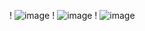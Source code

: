 ! ![image](https://user-images.githubusercontent.com/106466382/197393094-e8dce2d5-17ca-4eb6-80db-d0f9f2ebb00a.png)
! ![image](https://user-images.githubusercontent.com/106466382/197393150-59eae0d7-cca2-4d53-bca6-92dba32c7d2e.png)
! ![image](https://user-images.githubusercontent.com/106466382/197393235-cc998860-e166-448e-b32b-c6c190db7682.png)

